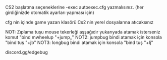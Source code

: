 CS2 başlatma seçeneklerine -exec autoexec.cfg yazmalısınız. (her girdiğinizde otomatik ayarları yapması için)

cfg nin içinde game yazan klasörü Cs2 nin yerel dosyalarına atıcaksınız

NOT: Zıplama tuşu mouse tekerleği aşşağıdır yukarıyada atamak isterseniz komut "bind mwheelup "+jump_"
NOT2: jumpbug bindi atamak için konsola "bind tuş "+jb"
NOT3: longbug bindi atamak için konsola "bind tuş "+lj"

discord.gg/edgebug
